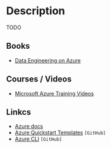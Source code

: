 # Description

TODO


## Books

- [Data Engineering on Azure](https://www.manning.com/books/data-engineering-on-azure)


## Courses / Videos

- [Microsoft Azure Training Videos](https://youtube.com/playlist?list=PL9ooVrP1hQOHdFketT6JzY-71nBgIu-n0)


## Linkcs

- [Azure docs](https://docs.microsoft.com/en-us/azure/?product=featured)
- [Azure Quickstart Templates](https://github.com/Azure/azure-quickstart-templates) `[GitHub]`
- [Azure CLI](https://github.com/Azure/azure-cli) `[GitHub]`
